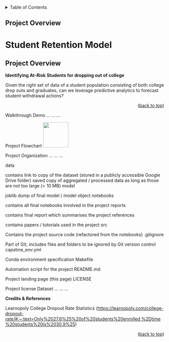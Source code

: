 <a name="readme-top"></a>


<details>
  <summary>Table of Contents</summary>
  <ol>
    <li>
      <a href="#project-overview">Proejct Overview</a>
    </li>
    <li><a href="#acknowledgments">Acknowledgments</a></li>
  </ol>
</details>



<!-- Project Overview -->
## Project Overview

Student Retention Model
=========================

## Project Overview

**Identifying At-Risk Students for dropping out of college**

Given the right set of data of a student population consisting of both college drop outs and graduates, can we leverage predictive analytics to forecast student withdrawal actions?

<p align="right">(<a href="#readme-top">back to top</a>)</p>

Walkthrough Demo
... ... ...

Project Flowchart
    <img src="ProjectWorkFlow.pdf" width="80" height="80">


Project Organization
... ... ...

data

contains link to copy of the dataset (stored in a publicly accessible Google Drive folder)
saved copy of aggregated / processed data as long as those are not too large (> 10 MB)
model

joblib dump of final model / model object
notebooks

contains all final notebooks involved in the project
reports

contains final report which summarises the project
references

contains papers / tutorials used in the project
src

Contains the project source code (refactored from the notebooks)
.gitignore

Part of Git, includes files and folders to be ignored by Git version control
capstine_env.yml

Conda environment specification
Makefile

Automation script for the project
README.md

Project landing page (this page)
LICENSE



Project license
Dataset
... ... ...

**Credits & References**

Learnopoly College Dropout Rate Statistics (https://learnopoly.com/college-dropout-rate/#:~:text=Only%2027.6%25%20of%20students%20enrolled,%2Dtime%20students%20is%2030.9%25)


<p align="right">(<a href="#readme-top">back to top</a>)</p>

